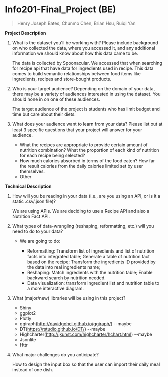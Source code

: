 # Info201-Final_Project (BE)
> Henry Joseph Bates, Chunmo Chen, Brian Hsu, Ruiqi Yan

**Project Description**
1. What is the dataset you'll be working with?  Please include background on who collected the data, where you accessed it, and any additional information we should know about how this data came to be.

    The data is collected by Spoonacular. We accessed that when searching for recipe api that have data for ingredients used in recipe. This data comes to build semantic relationships between food items like ingredients, recipes and store-bought products.

2. Who is your target audience?  Depending on the domain of your data, there may be a variety of audiences interested in using the dataset.  You should hone in on one of these audiences.

    The target audience of the project is students who has limit budget and time but care about their diets.

3. What does your audience want to learn from your data?  Please list out at least 3 specific questions that your project will answer for your audience.

    - What the recipes are appropriate to provide certain amount of nutrition combination? What the proportion of each kind of nutrition for each recipe being selected?
    - How much calories absorbed in terms of the food eaten? How far the result calories from the daily calories limited set by user themselves.
    - Other

**Technical Description**

1. How will you be reading in your data (i.e., are you using an API, or is it a static .csv/.json file)?

    We are using APIs. We are deciding to use a Recipe API and also a Nutrition Fact API.

2. What types of data-wrangling (reshaping, reformatting, etc.) will you need to do to your data?

    - We are going to do:

       - Reformatting: Transform list of ingredients and list of nutrition facts into integrated table; Generate a table of nutrition fact based on the recipe; Transform the ingredients ID provided by the data into real ingredients name;
       - Reshaping: Match ingredients with the nutrition table; Enable backward search by nutrition needed.
       - Data visualization: transform ingredient list and nutrition table to a more interactive diagram.

3. What (major/new) libraries will be using in this project?
      - Shiny
      - ggplot2
      - Plotly
      - ggiraph(http://davidgohel.github.io/ggiraph/) --maybe
      - DT(https://rstudio.github.io/DT/) --maybe
      - Highcharter(http://jkunst.com/highcharter/hchart.html) --maybe
      - Jsonlite
      - Httr

4. What major challenges do you anticipate?

    How to design the input box so that the user can import their daily meal instead of one dish.
